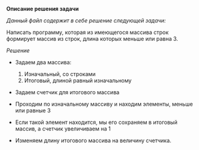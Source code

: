 **Описание решения задачи** 

*Данный файл содержит в себе решение следующей задачи:*

Написать программу, которая из имеющегося массива строк формирует массив из строк, длина которых меньше или равна 3. 

*Решение*

* Задаем два массива:
    1. Изначальный, со строками
    2. Итоговый, длиной равный изначальному

* Задаем счетчик для итогового массива 
* Проходим по изначальному массиву и находим элементы, меньше или равные 3
* Если такой элемент находится, мы его сохраняем в итоговый массив, а счетчик увеличиваем на 1
* Изменяем длину итогового массива на величину счетчика.